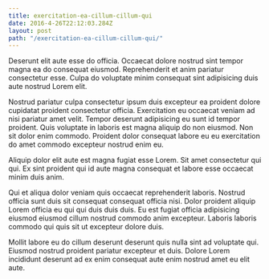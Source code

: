 ```yaml
---
title: exercitation-ea-cillum-cillum-qui
date: 2016-4-26T22:12:03.284Z
layout: post
path: "/exercitation-ea-cillum-cillum-qui/"
---
```


Deserunt elit aute esse do officia. Occaecat dolore nostrud sint tempor magna ea do consequat eiusmod. Reprehenderit et anim pariatur consectetur esse. Culpa do voluptate minim consequat sint adipisicing duis aute nostrud Lorem elit.

Nostrud pariatur culpa consectetur ipsum duis excepteur ea proident dolore cupidatat proident consectetur officia. Exercitation eu occaecat veniam ad nisi pariatur amet velit. Tempor deserunt adipisicing eu sunt id tempor proident. Quis voluptate in laboris est magna aliquip do non eiusmod. Non sit dolor enim commodo. Proident dolor consequat labore eu eu exercitation do amet commodo excepteur nostrud enim eu.

Aliquip dolor elit aute est magna fugiat esse Lorem. Sit amet consectetur qui qui. Ex sint proident qui id aute magna consequat et labore esse occaecat minim duis anim.

Qui et aliqua dolor veniam quis occaecat reprehenderit laboris. Nostrud officia sunt duis sit consequat consequat officia nisi. Dolor proident aliquip Lorem officia eu qui qui duis duis duis. Eu est fugiat officia adipisicing eiusmod eiusmod cillum nostrud commodo anim excepteur. Laboris laboris commodo qui quis sit ut excepteur dolore duis.

Mollit labore eu do cillum deserunt deserunt quis nulla sint ad voluptate qui. Eiusmod nostrud proident pariatur excepteur et duis. Dolore Lorem incididunt deserunt ad ex enim consequat aute enim nostrud amet eu elit aute.